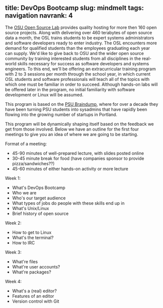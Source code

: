 title: DevOps Bootcamp 
slug: mindmelt
tags: navigation
navrank: 4
---
The [OSU Open Source Lab][osuosl] provides quality hosting for more then 160
open source projects. Along with delivering over 460 terabytes of open source
data a month, the OSL trains students to be expert systems administrators
and software developers ready to enter industry. The OSL encounters more
demand for qualified students than the employees graduating each year can
supply. We'd like to give back to OSU and the wider open source community by
training interested students from all disciplines in the real-world skills
necessary for success as software developers and systems engineers. To this
end, we'll be offering an extracurricular training program with 2 to 3
sessions per month through the school year, in which current OSL students and
software professionals will teach all of the topics with which one must be
familiar in order to succeed. Although hands-on labs will be offered later in
the program, no initial familiarity with software development or Linux will be
assumed. 

This program is based on the [PSU Braindump][braindump], where for over a
decade they have been turning PSU students into sysadmins that have rapidly 
been flowing into the growing number of startups in Portland.  

This program will be dynamically shaping itself based on the feedback we get
from those involved. Below we have an outline for the first four meetings to
give you an idea of where we are going to be starting. 

Format of a meeting: 

 - 45-90 minutes of well-prepared lecture, with slides posted online
 - 30-45 minute break for food (have companies sponsor to provide pizza/sandwiches??)
 - 45-60 minutes of either hands-on activity or more lecture

Week 1: 

 - What's DevOps Bootcamp
 - Who we are 
 - Who's our target audience
 - What types of jobs do people with these skills end up in
 - What's Unix/Linux
 - Brief history of open source

Week 2:

 - How to get to Linux
 - What's the terminal?
 - How to IRC

Week 3:

 - What're files
 - What're user accounts?
 - What're packages?

Week 4:

 - What's a (real) editor?
 - Features of an editor
 - Version control with Git


[osuosl]: http://osuosl.org
[braindump]:http://cat.pdx.edu/thecat/thecat-presents-braindump-orientation.html 
